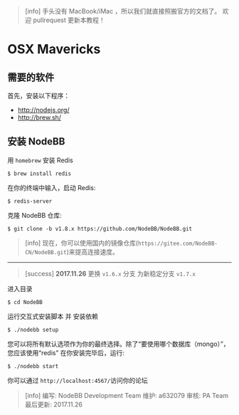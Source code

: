 >[info] 手头没有  MacBook/iMac ，所以我们就直接照搬官方的文档了。 欢迎 pullrequest 更新本教程！
# OSX Mavericks
## 需要的软件
首先，安装以下程序：
* http://nodejs.org/
* http://brew.sh/
## 安装 NodeBB
用 `homebrew` 安装 Redis
```
$ brew install redis
```
在你的终端中输入，启动 Redis:
```
$ redis-server
```
克隆 NodeBB 仓库:
```
$ git clone -b v1.8.x https://github.com/NodeBB/NodeBB.git
```
>[info] 现在，你可以使用国内的镜像仓库(`https://gitee.com/NodeBB-CN/NodeBB.git`)来提高连接速度。

---------------

>[success] **2017.11.26** 更换 `v1.6.x` 分支 为新稳定分支 `v1.7.x`

进入目录
```
$ cd NodeBB
```

运行交互式安装脚本 并 安装依赖
```
$ ./nodebb setup
```
您可以将所有默认选项作为你的最终选择。除了“要使用哪个数据库（mongo）”，您应该使用“redis”
在你安装完毕后，运行:
```
$ ./nodebb start
```
你可以通过 `http://localhost:4567/`访问你的论坛

>[info] 编写: NodeBB Development Team
维护: a632079
审核: PA Team
最后更新: 2017.11.26